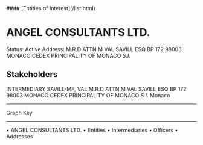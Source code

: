 <link rel="stylesheet" type="text/css" href="../../assets/style.css">
#### [Entities of Interest](/list.html)

# ANGEL CONSULTANTS LTD.
Status: Active
Address: M.R.D ATTN M VAL SAVILL ESQ BP 172 98003 MONACO CEDEX PRINCIPALITY OF MONACO *S.I.*

## Stakeholders
INTERMEDIARY
SAVILL-MF, VAL
M.R.D ATTN M VAL SAVILL ESQ BP 172 98003 MONACO CEDEX PRINCIPALITY OF MONACO *S.I.*
Monaco




---



<div class="legend">
Graph Key
<hr>
<span class="focus">• ANGEL CONSULTANTS LTD.</span>
<span class="entity">• Entities</span>
<span class="intermediary">• Intermediaries</span>
<span class="officer">• Officers</span>
<span class="address">• Addresses</span>
</div>


<img src="http://eoi-graphs.s3-website-eu-west-1.amazonaws.com/ANGEL_CONSULTANTS_LTD..png" alt="">

